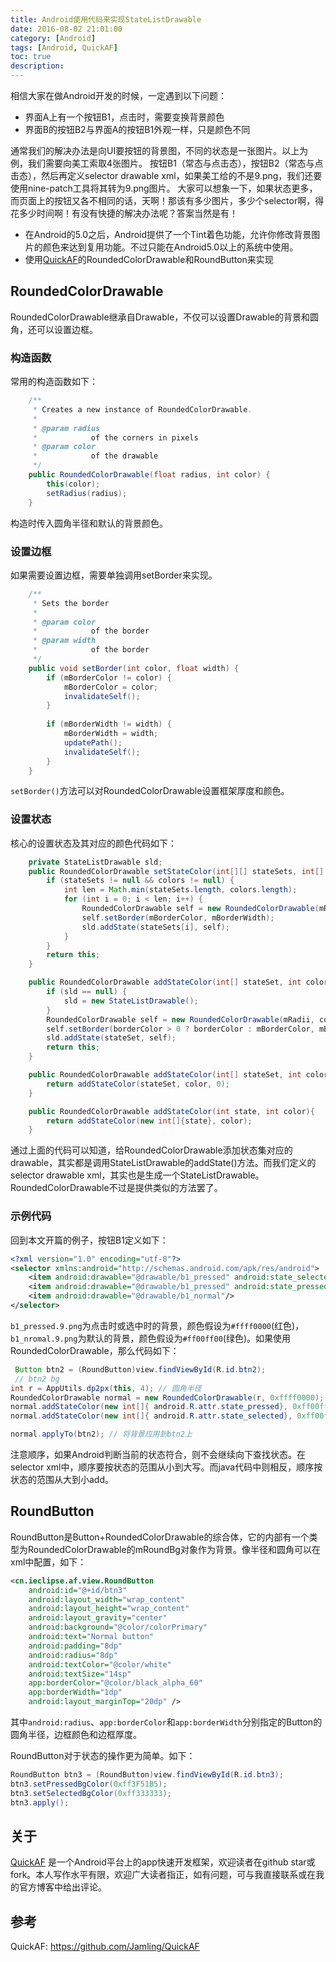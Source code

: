 ```yaml
---
title: Android使用代码来实现StateListDrawable
date: 2016-08-02 21:01:00
category: [Android]
tags: [Android, QuickAF]
toc: true
description: 
---
```


相信大家在做Android开发的时候，一定遇到以下问题：

- 界面A上有一个按钮B1，点击时，需要变换背景颜色
- 界面B的按钮B2与界面A的按钮B1外观一样，只是颜色不同

通常我们的解决办法是向UI要按钮的背景图，不同的状态是一张图片。以上为例，我们需要向美工索取4张图片。
按钮B1（常态与点击态），按钮B2（常态与点击态），然后再定义selector drawable xml，如果美工给的不是9.png，我们还要使用nine-patch工具将其转为9.png图片。
大家可以想象一下，如果状态更多，而页面上的按钮又各不相同的话，天啊！那该有多少图片，多少个selector啊，得花多少时间啊！有没有快捷的解决办法呢？答案当然是有！

<!-- more -->

-  在Android的5.0之后，Android提供了一个Tint着色功能，允许你修改背景图片的颜色来达到复用功能。不过只能在Android5.0以上的系统中使用。
- 使用[QuickAF]的RoundedColorDrawable和RoundButton来实现

## RoundedColorDrawable

RoundedColorDrawable继承自Drawable，不仅可以设置Drawable的背景和圆角，还可以设置边框。

### 构造函数
常用的构造函数如下：

```java
    /**
     * Creates a new instance of RoundedColorDrawable.
     *
     * @param radius
     *            of the corners in pixels
     * @param color
     *            of the drawable
     */
    public RoundedColorDrawable(float radius, int color) {
        this(color);
        setRadius(radius);
    }
```

构造时传入圆角半径和默认的背景颜色。

### 设置边框
如果需要设置边框，需要单独调用setBorder来实现。

```java
    /**
     * Sets the border
     * 
     * @param color
     *            of the border
     * @param width
     *            of the border
     */
    public void setBorder(int color, float width) {
        if (mBorderColor != color) {
            mBorderColor = color;
            invalidateSelf();
        }
        
        if (mBorderWidth != width) {
            mBorderWidth = width;
            updatePath();
            invalidateSelf();
        }
    }
```

`setBorder()`方法可以对RoundedColorDrawable设置框架厚度和颜色。

### 设置状态

核心的设置状态及其对应的颜色代码如下：

```java
    private StateListDrawable sld;
    public RoundedColorDrawable setStateColor(int[][] stateSets, int[] colors){
        if (stateSets != null && colors != null) {
            int len = Math.min(stateSets.length, colors.length);
            for (int i = 0; i < len; i++) {
                RoundedColorDrawable self = new RoundedColorDrawable(mRadii, colors[i]);
                self.setBorder(mBorderColor, mBorderWidth);
                sld.addState(stateSets[i], self);
            }
        }
        return this;
    }

    public RoundedColorDrawable addStateColor(int[] stateSet, int color, int borderColor){
        if (sld == null) {
            sld = new StateListDrawable();
        }
        RoundedColorDrawable self = new RoundedColorDrawable(mRadii, color);
        self.setBorder(borderColor > 0 ? borderColor : mBorderColor, mBorderWidth);
        sld.addState(stateSet, self);
        return this;
    }

    public RoundedColorDrawable addStateColor(int[] stateSet, int color){
        return addStateColor(stateSet, color, 0);
    }

    public RoundedColorDrawable addStateColor(int state, int color){
        return addStateColor(new int[]{state}, color);
    }
```

通过上面的代码可以知道，给RoundedColorDrawable添加状态集对应的drawable，其实都是调用StateListDrawable的addState()方法。而我们定义的selector drawable xml，其实也是生成一个StateListDrawable。RoundedColorDrawable不过是提供类似的方法罢了。

### 示例代码

回到本文开篇的例子，按钮B1定义如下：

```xml
<?xml version="1.0" encoding="utf-8"?>
<selector xmlns:android="http://schemas.android.com/apk/res/android">
    <item android:drawable="@drawable/b1_pressed" android:state_selected="true"/>
    <item android:drawable="@drawable/b1_pressed" android:state_pressed="true"/>
    <item android:drawable="@drawable/b1_normal"/>
</selector>
```
`b1_pressed.9.png`为点击时或选中时的背景，颜色假设为`#ffff0000`(红色)，`b1_nromal.9.png`为默认的背景，颜色假设为`#ff00ff00`(绿色)。如果使用RoundedColorDrawable，那么代码如下：

```java
 Button btn2 = (RoundButton)view.findViewById(R.id.btn2);
 // btn2 bg
int r = AppUtils.dp2px(this, 4); // 圆角半径
RoundedColorDrawable normal = new RoundedColorDrawable(r, 0xffff0000); // 默认背景
normal.addStateColor(new int[]{ android.R.attr.state_pressed}, 0xff00ff00); // pressed时的背景
normal.addStateColor(new int[]{ android.R.attr.state_selected}, 0xff00ff00); // selected时的背景

normal.applyTo(btn2); // 将背景应用到btn2上
```

注意顺序，如果Android判断当前的状态符合，则不会继续向下查找状态。在selector xml中，顺序要按状态的范围从小到大写。而java代码中则相反，顺序按状态的范围从大到小add。

## RoundButton

RoundButton是Button+RoundedColorDrawable的综合体，它的内部有一个类型为RoundedColorDrawable的mRoundBg对象作为背景。像半径和圆角可以在xml中配置，如下：

```xml
<cn.ieclipse.af.view.RoundButton
    android:id="@+id/btn3"
    android:layout_width="wrap_content"
    android:layout_height="wrap_content"
    android:layout_gravity="center"
    android:background="@color/colorPrimary"
    android:text="Normal button"
    android:padding="8dp"
    android:radius="8dp"
    android:textColor="@color/white"
    android:textSize="14sp"
    app:borderColor="@color/black_alpha_60"
    app:borderWidth="1dp"
    android:layout_marginTop="20dp" />
```
其中`android:radius`、`app:borderColor`和`app:borderWidth`分别指定的Button的圆角半径，边框颜色和边框厚度。

RoundButton对于状态的操作更为简单。如下：

```java
RoundButton btn3 = (RoundButton)view.findViewById(R.id.btn3);
btn3.setPressedBgColor(0xff3F51B5);
btn3.setSelectedBgColor(0xff333333);
btn3.apply();
```

## 关于

[QuickAF] 是一个Android平台上的app快速开发框架，欢迎读者在github star或fork。本人写作水平有限，欢迎广大读者指正，如有问题，可与我直接联系或在我的官方博客中给出评论。

## 参考
QuickAF: https://github.com/Jamling/QuickAF

[QuickAF]: https://github.com/Jamling/QuickAF

